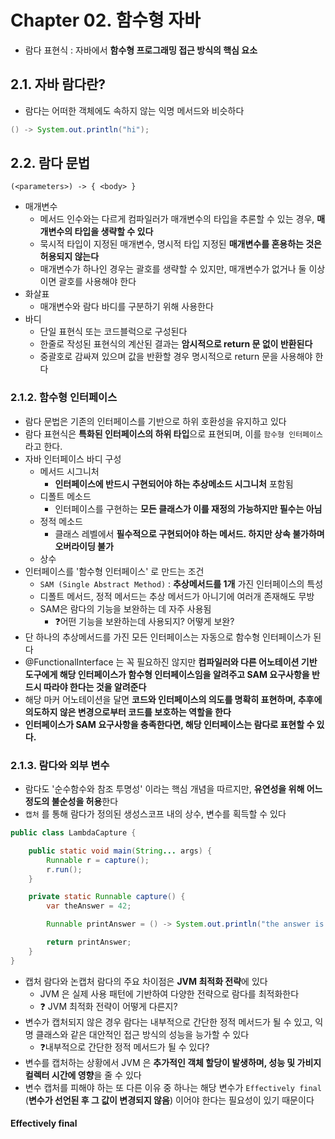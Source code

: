 # Chapter 02. 함수형 자바
- 람다 표현식 : 자바에서 **함수형 프로그래밍 접근 방식의 핵심 요소**

## 2.1. 자바 람다란?
- 람다는 어떠한 객체에도 속하지 않는 익명 메서드와 비슷하다
```java
() -> System.out.println("hi");
```

## 2.2. 람다 문법
```
(<parameters>) -> { <body> }
```
- 매개변수
  - 메서드 인수와는 다르게 컴파일러가 매개변수의 타입을 추론할 수 있는 경우, **매개변수의 타입을 생략할 수 있다**
  - 묵시적 타입이 지정된 매개변수, 명시적 타입 지정된 **매개변수를 혼용하는 것은 허용되지 않는다**
  - 매개변수가 하나인 경우는 괄호를 생략할 수 있지만, 매개변수가 없거나 둘 이상이면 괄호를 사용해야 한다
- 화살표
  - 매개변수와 람다 바디를 구분하기 위해 사용한다
- 바디
  - 단일 표현식 또는 코드블럭으로 구성된다
  - 한줄로 작성된 표현식의 계산된 결과는 **암시적으로 return 문 없이 반환된다**
  - 중괄호로 감싸져 있으며 값을 반환할 경우 명시적으로 return 문을 사용해야 한다

### 2.1.2. 함수형 인터페이스
- 람다 문법은 기존의 인터페이스를 기반으로 하위 호환성을 유지하고 있다
- 람다 표현식은 **특화된 인터페이스의 하위 타입**으로 표현되며, 이를 `함수형 인터페이스` 라고 한다.
- 자바 인터페이스 바디 구성 
  - 메서드 시그니처
    - **인터페이스에 반드시 구현되어야 하는 추상메소드 시그니처** 포함됨
  - 디폴트 메소드
    - 인터페이스를 구현하는 **모든 클래스가 이를 재정의 가능하지만 필수는 아님**
  - 정적 메소드
    - 클래스 레벨에서 **필수적으로 구현되어야 하는 메서드. 하지만 상속 불가하며 오버라이딩 불가**
  - 상수
- 인터페이스를 '함수형 인터페이스' 로 만드는 조건
  - `SAM (Single Abstract Method)` : **추상메서드를 1개** 가진 인터페이스의 특성
  - 디폴트 메서드, 정적 메서드는 추상 메서드가 아니기에 여러개 존재해도 무방
  - SAM은 람다의 기능을 보완하는 데 자주 사용됨
    - ❓어떤 기능을 보완하는데 사용되지? 어떻게 보완?
- 단 하나의 추상메서드를 가진 모든 인터페이스는 자동으로 함수형 인터페이스가 된다
- @FunctionalInterface 는 꼭 필요하진 않지만 **컴파일러와 다른 어노테이션 기반 도구에게 해당 인터페이스가 함수형 인터페이스임을 알려주고 SAM 요구사항을 반드시 따라야 한다는 것을 알려준다**
- 해당 마커 어노테이션을 달면 **코드와 인터페이스의 의도를 명확히 표현하며, 추후에 의도하지 않은 변경으로부터 코드를 보호하는 역할을 한다**
- **인터페이스가 SAM 요구사항을 충족한다면, 해당 인터페이스는 람다로 표현할 수 있다.**

### 2.1.3. 람다와 외부 변수
- 람다도 '순수함수와 참조 투명성' 이라는 핵심 개념을 따르지만, **유연성을 위해 어느정도의 불순성을 허용**한다
- `캡처` 를 통해 람다가 정의된 생성스코프 내의 상수, 변수를 획득할 수 있다
```java
public class LambdaCapture {

    public static void main(String... args) {
        Runnable r = capture();
        r.run();
    }

    private static Runnable capture() {
        var theAnswer = 42;

        Runnable printAnswer = () -> System.out.println("the answer is " + theAnswer);

        return printAnswer;
    }
}
```
- 캡처 람다와 논캡처 람다의 주요 차이점은 **JVM 최적화 전략**에 있다
  - JVM 은 실제 사용 패턴에 기반하여 다양한 전략으로 람다를 최적화한다
  - ❓ JVM 최적화 전략이 어떻게 다른지?
- 변수가 캡처되지 않은 경우 람다는 내부적으로 간단한 정적 메서드가 될 수 있고, 익명 클래스와 같은 대안적인 접근 방식의 성능을 능가할 수 있다
  - ❓내부적으로 간단한 정적 메서드가 될 수 있다? 
- 변수를 캡처하는 상황에서 JVM 은 **추가적인 객체 할당이 발생하며, 성능 및 가비지 컬렉터 시간에 영향**을 줄 수 있다
- 변수 캡처를 피해야 하는 또 다른 이유 중 하나는 해당 변수가 `Effectively final` (**변수가 선언된 후 그 값이 변경되지 않음**) 이어야 한다는 필요성이 있기 때문이다

#### Effectively final